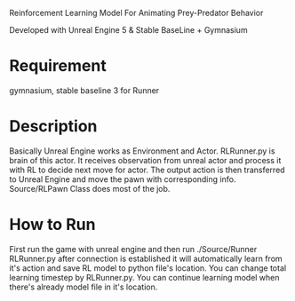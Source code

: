 Reinforcement Learning Model For Animating Prey-Predator Behavior

Developed with Unreal Engine 5 & Stable BaseLine + Gymnasium

# Requirement
gymnasium, stable baseline 3 for Runner

# Description
Basically Unreal Engine works as Environment and Actor.
RLRunner.py is brain of this actor. It receives observation from unreal actor and process it with RL to decide next move for actor.
The output action is then transferred to Unreal Engine and move the pawn with corresponding info.
Source/RLPawn Class does most of the job.

# How to Run
First run the game with unreal engine and then run ./Source/Runner RLRunner.py
after connection is established it will automatically learn from it's action and save RL model to python file's location.
You can change total learning timestep by RLRunner.py.
You can continue learning model when there's already model file in it's location.
